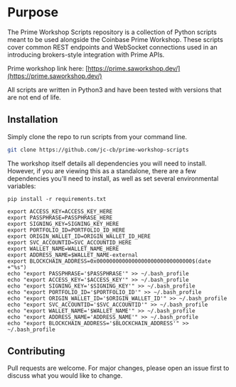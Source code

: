 # Purpose

The Prime Workshop Scripts repository is a collection of Python scripts meant to be used alongside the Coinbase Prime Workshop. These scripts cover common REST endpoints and WebSocket connections used in an introducing brokers-style integration with Prime APIs.

Prime workshop link here: [https://prime.saworkshop.dev/](https://prime.saworkshop.dev/)

All scripts are written in Python3 and have been tested with versions that are not end of life.

## Installation

Simply clone the repo to run scripts from your command line.

```bash
git clone https://github.com/jc-cb/prime-workshop-scripts
```

The workshop itself details all dependencies you will need to install. However, if you are viewing this as a standalone, there are a few dependencies you'll need to install, as well as set several environmental variables:

```
pip install -r requirements.txt

export ACCESS_KEY=ACCESS_KEY_HERE
export PASSPHRASE=PASSPHRASE_HERE
export SIGNING_KEY=SIGNING_KEY_HERE
export PORTFOLIO_ID=PORTFOLIO_ID_HERE
export ORIGIN_WALLET_ID=ORIGIN_WALLET_ID_HERE
export SVC_ACCOUNTID=SVC_ACCOUNTID_HERE
export WALLET_NAME=WALLET_NAME_HERE
export ADDRESS_NAME=$WALLET_NAME-external
export BLOCKCHAIN_ADDRESS=0x000000000000000000000000000000$(date +"%s")
echo "export PASSPHRASE='$PASSPHRASE'" >> ~/.bash_profile
echo "export ACCESS_KEY='$ACCESS_KEY'" >> ~/.bash_profile
echo "export SIGNING_KEY='$SIGNING_KEY'" >> ~/.bash_profile
echo "export PORTFOLIO_ID='$PORTFOLIO_ID'" >> ~/.bash_profile
echo "export ORIGIN_WALLET_ID='$ORIGIN_WALLET_ID'" >> ~/.bash_profile
echo "export SVC_ACCOUNTID='$SVC_ACCOUNTID'" >> ~/.bash_profile
echo "export WALLET_NAME='$WALLET_NAME'" >> ~/.bash_profile
echo "export ADDRESS_NAME='ADDRESS_NAME'" >> ~/.bash_profile
echo "export BLOCKCHAIN_ADDRESS='$BLOCKCHAIN_ADDRESS'" >> ~/.bash_profile
```

## Contributing
Pull requests are welcome. For major changes, please open an issue first to discuss what you would like to change.
